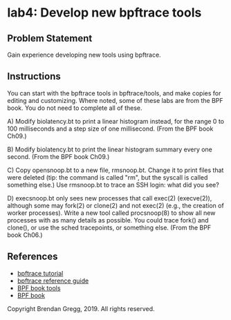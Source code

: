 # lab4: Develop new bpftrace tools

## Problem Statement

Gain experience developing new tools using bpftrace.

## Instructions

You can start with the bpftrace tools in bpftrace/tools, and make copies for editing and customizing. Where noted, some of these labs are from the BPF book. You do not need to complete all of these.

A) Modify biolatency.bt to print a linear histogram instead, for the range 0 to 100 milliseconds and a step size of one millisecond. (From the BPF book Ch09.)

B) Modify biolatency.bt to print the linear histogram summary every one second. (From the BPF book Ch09.)

C) Copy opensnoop.bt to a new file, rmsnoop.bt. Change it to print files that were deleted (tip: the command is called "rm", but the syscall is called something else.) Use rmsnoop.bt to trace an SSH login: what did you see?

D) execsnoop.bt only sees new processes that call exec(2) (execve(2)), although some may fork(2) or clone(2) and not exec(2) (e.g., the creation of worker processes). Write a new tool called procsnoop(8) to show all new processes with as many details as possible. You could trace fork() and clone(), or use the sched tracepoints, or something else. (From the BPF book Ch06.)

## References

- [bpftrace tutorial](https://github.com/iovisor/bpftrace/blob/master/docs/tutorial_one_liners.md)
- [bpftrace reference guide](https://github.com/iovisor/bpftrace/blob/master/docs/reference_guide.md)
- [BPF book tools](https://github.com/brendangregg/bpf-perf-tools-book#tools)
- [BPF book](http://www.brendangregg.com/bpf-performance-tools-book.html)

Copyright Brendan Gregg, 2019. All rights reserved.
